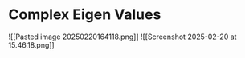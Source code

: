 ---
---

# Complex Eigen Values
![[Pasted image 20250220164118.png]]
![[Screenshot 2025-02-20 at 15.46.18.png]]